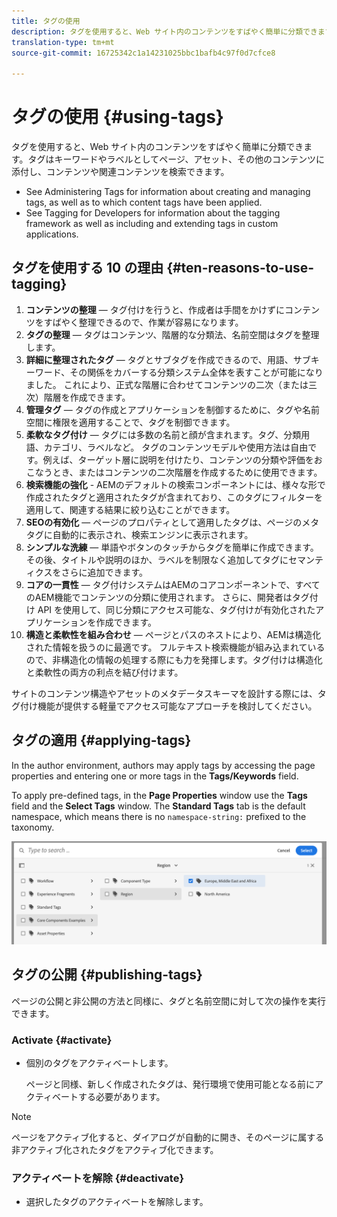 ```yaml
---
title: タグの使用
description: タグを使用すると、Web サイト内のコンテンツをすばやく簡単に分類できます。
translation-type: tm+mt
source-git-commit: 16725342c1a14231025bbc1bafb4c97f0d7cfce8

---
```



# タグの使用 {#using-tags}

タグを使用すると、Web サイト内のコンテンツをすばやく簡単に分類できます。タグはキーワードやラベルとしてページ、アセット、その他のコンテンツに添付し、コンテンツや関連コンテンツを検索できます。

* See Administering Tags for information about creating and managing tags, as well as to which content tags have been applied. <!-- See [Administering Tags](/help/sites-administering/tags.md) for information about creating and managing tags, as well as to which content tags have been applied.-->
* See Tagging for Developers for information about the tagging framework as well as including and extending tags in custom applications. <!-- See [Tagging for Developers](/help/sites-developing/tags.md) for information about the tagging framework as well as including and extending tags in custom applications.-->

## タグを使用する 10 の理由 {#ten-reasons-to-use-tagging}

1. **コンテンツの整理** — タグ付けを行うと、作成者は手間をかけずにコンテンツをすばやく整理できるので、作業が容易になります。
1. **タグの整理** — タグはコンテンツ、階層的な分類法、名前空間はタグを整理します。
1. **詳細に整理されたタグ** — タグとサブタグを作成できるので、用語、サブキーワード、その関係をカバーする分類システム全体を表すことが可能になりました。 これにより、正式な階層に合わせてコンテンツの二次（または三次）階層を作成できます。
1. **管理タグ** — タグの作成とアプリケーションを制御するために、タグや名前空間に権限を適用することで、タグを制御できます。
1. **柔軟なタグ付け** — タグには多数の名前と顔が含まれます。タグ、分類用語、カテゴリ、ラベルなど。 タグのコンテンツモデルや使用方法は自由です。例えば、ターゲット層に説明を付けたり、コンテンツの分類や評価をおこなうとき、またはコンテンツの二次階層を作成するために使用できます。
1. **検索機能の強化** - AEMのデフォルトの検索コンポーネントには、様々な形で作成されたタグと適用されたタグが含まれており、このタグにフィルターを適用して、関連する結果に絞り込むことができます。
1. **SEOの有効化** — ページのプロパティとして適用したタグは、ページのメタタグに自動的に表示され、検索エンジンに表示されます。
1. **シンプルな洗練** — 単語やボタンのタッチからタグを簡単に作成できます。 その後、タイトルや説明のほか、ラベルを制限なく追加してタグにセマンティクスをさらに追加できます。
1. **コアの一貫性** — タグ付けシステムはAEMのコアコンポーネントで、すべてのAEM機能でコンテンツの分類に使用されます。 さらに、開発者はタグ付け API を使用して、同じ分類にアクセス可能な、タグ付けが有効化されたアプリケーションを作成できます。
1. **構造と柔軟性を組み合わせ** — ページとパスのネストにより、AEMは構造化された情報を扱うのに最適です。 フルテキスト検索機能が組み込まれているので、非構造化の情報の処理する際にも力を発揮します。タグ付けは構造化と柔軟性の両方の利点を結び付けます。

サイトのコンテンツ構造やアセットのメタデータスキーマを設計する際には、タグ付け機能が提供する軽量でアクセス可能なアプローチを検討してください。

## タグの適用 {#applying-tags}

In the author environment, authors may apply tags by accessing the page properties and entering one or more tags in the **Tags/Keywords** field.

To apply pre-defined tags, in the **Page Properties** window use the **Tags** field and the **Select Tags** window. The **Standard Tags** tab is the default namespace, which means there is no `namespace-string:` prefixed to the taxonomy. <!-- To apply [pre-defined tags](/help/sites-administering/tags.md), in the **Page Properties** window use the **Tags** field and the **Select Tags** window.-->

![複数のタグの選択](/help/sites-cloud/authoring/assets/tags-select.png)

## タグの公開 {#publishing-tags}

ページの公開と非公開の方法と同様に、タグと名前空間に対して次の操作を実行できます。

### Activate {#activate}

* 個別のタグをアクティベートします。

   ページと同様、新しく作成されたタグは、発行環境で使用可能となる前にアクティベートする必要があります。

>[!NOTE]
>
>ページをアクティブ化すると、ダイアログが自動的に開き、そのページに属する非アクティブ化されたタグをアクティブ化できます。

### アクティベートを解除 {#deactivate}

* 選択したタグのアクティベートを解除します。
